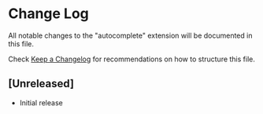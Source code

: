 # Change Log

All notable changes to the "autocomplete" extension will be documented in this file.

Check [Keep a Changelog](http://keepachangelog.com/) for recommendations on how to structure this file.

## [Unreleased]

- Initial release